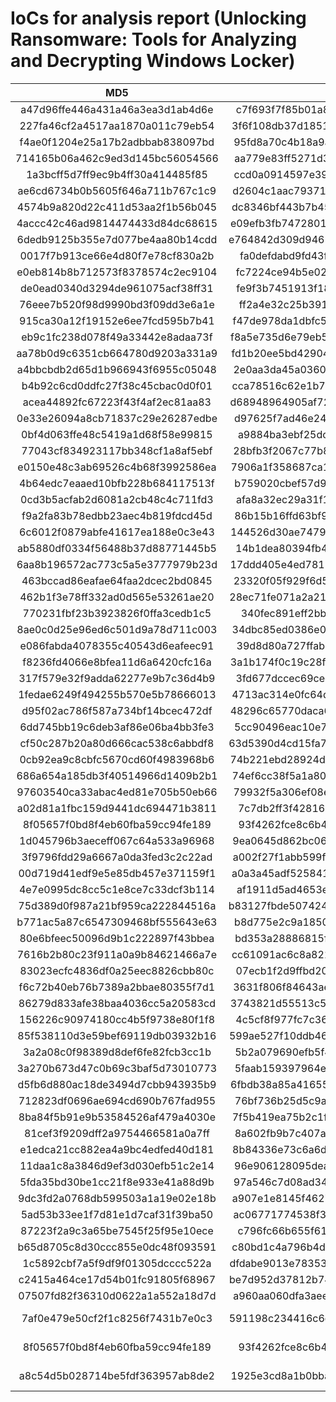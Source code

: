 # IoCs for analysis report (Unlocking Ransomware: Tools for Analyzing and Decrypting Windows Locker)

| MD5 | SHA256 | Type |
|:---:|:---:|:---:|
| a47d96ffe446a431a46a3ea3d1ab4d6e | c7f693f7f85b01a8c0e561bd369845f40bff423b0743c7aa0f4c323d9133b5d4 | BPFDoor |
| 227fa46cf2a4517aa1870a011c79eb54 | 3f6f108db37d18519f47c5e4182e5e33cc795564f286ae770aa03372133d15c4 | BPFDoor |
| f4ae0f1204e25a17b2adbbab838097bd | 95fd8a70c4b18a9a669fec6eb82dac0ba6a9236ac42a5ecde270330b66f51595 | BPFDoor |
| 714165b06a462c9ed3d145bc56054566 | aa779e83ff5271d3f2d270eaed16751a109eb722fca61465d86317e03bbf49e4 | BPFDoor |
| 1a3bcff5d7ff9ec9b4ff30a414485f85 | ccd0a0914597e39042725f8588bf1ef5744c9c5f4bb2ac6af8857416b77ec8b0 | BPFDoor |
| ae6cd6734b0b5605f646a711b767c1c9 | d2604c1aac79371108af426aa426e975cea582eb7e9a1d6890ae8a8896cf0cc5 | BPFDoor |
| 4574b9a820d22c411d53aa2f1b56b045 | dc8346bf443b7b453f062740d8ae8d8d7ce879672810f4296158f90359dcae3a | BPFDoor |
| 4accc42c46ad9814474433d84dc68615 | e09efb3fb74728011ee52ec83b7f9764c899761432ba3e6b576b1b74605209bc | BPFDoor |
| 6dedb9125b355e7d077be4aa80b14cdd | e764842d309d9465b8b27ad60fa4037708a06709205076124719d7dcfbbcc433 | BPFDoor |
| 0017f7b913ce66e4d80f7e78cf830a2b | fa0defdabd9fd43fe2ef1ec33574ea1af1290bd3d763fdb2bed443f2bd996d73 | BPFDoor |
| e0eb814b8b712573f8378574c2ec9104 | fc7224ce94b5e02fd42f227e972d434f0eaf7dd3ed1540b43e986bdd6af44da0 | BPFDoor |
| de0ead0340d3294de961075acf38ff31 | fe9f3b7451913f184e1f53b52a03a981dcea5564633cfcb70d01bd0aec8f30a7 | BPFDoor |
| 76eee7b520f98d9990bd3f09dd3e6a1e | ff2a4e32c25b391bfe30f3761c692cf1bed6a4b568cdac93e6ffd621aa6b13de | BPFDoor |
| 915ca30a12f19152e6ee7fcd595b7b41 | f47de978da1dbfc5e0f195745e3368d3ceef034e964817c66ba01396a1953d72 | BPFDoor |
| eb9c1fc238d078f49a33442e8adaa73f | f8a5e735d6e79eb587954a371515a82a15883cf2eda9d7ddb8938b86e714ea27 | BPFDoor |
| aa78b0d9c6351cb664780d9203a331a9 | fd1b20ee5bd429046d3c04e9c675c41e9095bea70e0329bd32d7edd17ebaf68a | BPFDoor |
| a4bbcbdb2d65d1b966943f6955c05048 | 2e0aa3da45a0360d051359e1a038beff8551b957698f21756cfc6ed5539e4bdb | BPFDoor |
| b4b92c6cd0ddfc27f38c45cbac0d0f01 | cca78516c62e1b7cf3c56b665a3537dca6beb54d335c633454b325fd44c4f760 | BPFDoor |
| acea44892fc67223f43f4af2ec81aa83 | d68948964905af7259bca015bd1d1ab0bb54334a6f08a87a40ed9d8cc966b291 | BPFDoor |
| 0e33e26094a8cb71837c29e26287edbe | d97625f7ad46e24fc958b1ab1c2de9591bad0127b204f99d7110fe1c401a9df4 | BPFDoor |
| 0bf4d063ffe48c5419a1d68f58e99815 | a9884ba3ebf25dcb1b9b3319d5e9e3706832bfa0f1fc4248f22a065f7ef15f79 | BPFDoor |
| 77043cf834923117bb348cf1a8af5ebf | 28bfb3f2067c77b83898ef4e41c9fc573e6aaa8581da9b59bddb782205a0b091 | BPFDoor |
| e0150e48c3ab69526c4b68f3992586ea | 7906a1f358687ca1be8d9f531f066d6a5219857d37c13310c3239f10836007a8 | BPFDoor |
| 4b64edc7eaaed10bfb228b684117513f | b759020cbef57d96a5c978af3ae41bc1d9ffb7f3d521210a20b0d8d7540a13d4 | BPFDoor |
| 0cd3b5acfab2d6081a2cb48c4c711fd3 | afa8a32ec29a31f152ba20a30eb483520fe50f2dce6c9aa9135d88f7c9c511d7 | BPFDoor |
| f9a2fa83b78edbb23aec4b819fdcd45d | 86b15b16ffd63bf9261d864f6a748caa2456b16efb5cf91a145e779457225104 | BPFDoor |
| 6c6012f0879abfe41617ea188e0c3e43 | 144526d30ae747982079d5d340d1ff116a7963aba2e3ed589e7ebc297ba0c1b3 | BPFDoor |
| ab5880df0334f56488b37d88771445b5 | 14b1dea80394fb413fff084b0becd1904fd6077189d1ff73208d8d749529e00b | BPFDoor |
| 6aa8b196572ac773c5a5e3777979b23d | 17ddd405e4ed78129808dcf5a3381568d8f74878ca0535249cfb31340950ea85 | BPFDoor |
| 463bccad86eafae64faa2dcec2bd0845 | 23320f05f929f6d587d86454c70f34c9ed3df38d32ae246a7636e6b6dc14a0c7 | BPFDoor |
| 462b1f3e78ff332ad0d565e53261ae20 | 28ec71fe071a2a2126726277a34b25a77e0178005c860c5fb6308606831bbba3 | BPFDoor |
| 770231fbf23b3923826f0ffa3cedb1c5 | 340fec891eff2bbeccbef054a6b7e7e04fc09cf3b3b5fdf06accbd193a03b453 | BPFDoor |
| 8ae0c0d25e96ed6c501d9a78d711c003 | 34dbc85ed0386e024c724c7969e8d0ff0ff0b1882508ea259c458d59657a1971 | BPFDoor |
| e086fabda4078355c40543d6eafeec91 | 39d8d80a727ffab6e08ae2b9551f7251a652f4d4edfe5df21d0e2684d042268f | BPFDoor |
| f8236fd4066e8bfea11d6a6420cfc16a | 3a1b174f0c19c28f71e1babde01982c56d38d3672ea14d47c35ae3062e49b155 | BPFDoor |
| 317f579e32f9adda62277e9b7c36d4b9 | 3fd677dccec69ce4f0ed20dded252e8ad132ac82e8eede0b8fbe1c1bec587acd | BPFDoor |
| 1fedae6249f494255b570e5b78666013 | 4713ac314e0fc64df3599b79331e867e1d3742e21cc4ca563e374868967efca5 | BPFDoor |
| d95f02ac786f587a734bf14bcec472df | 48296c65770daca66bb644f54287772e80ad52ce8ca83cd50dceaa6902dd4e44 | BPFDoor |
| 6dd745bb19c6deb3af86e06ba4bb3fe3 | 5cc90496eac10e79c149fd6208934d8a2c61edd8f89e5a1a0bea5ff5e3920d27 | BPFDoor |
| cf50c287b20a80d666cac538c6abbdf8 | 63d5390d4cd15fa700595b7273e2a834f11588f94066b71d9062212e97543b48 | BPFDoor |
| 0cb92ea9c8cbfc5670cd60f4983968b6 | 74b221ebd28924d5a4aab9f6d25afca982341013e6ce82cd89b71874775045b6 | BPFDoor |
| 686a654a185db3f40514966d1409b2b1 | 74ef6cc38f5a1a80148752b63c117e6846984debd2af806c65887195a8eccc56 | BPFDoor |
| 97603540ca33abac4ed81e705b50eb66 | 79932f5a306ef08e27e0edc038f7449b0003bead5a3099f1f31917c399b09ed3 | BPFDoor |
| a02d81a1fbc159d9441dc694471b3811 | 7c7db2ff3f428167aa8b59917fb1cde7e9244cb2240c0e24bddea5e0f0a26ff4 | BPFDoor |
| 8f05657f0bd8f4eb60fba59cc94fe189 | 93f4262fce8c6b4f8e239c35a0679fbbbb722141b95a5f2af53a2bcafe4edd1c | BPFDoor |
| 1d045796b3aeceff067c64a533a96968 | 9ea0645d862bc0604b47e9424bd27419f648ebc28ed6cd180b63fece7f3f4511 | BPFDoor |
| 3f9796fdd29a6667a0da3fed3c2c22ad | a002f27f1abb599f24e727c811efa36d2d523e586a82134e9b3e8454dde6a089 | BPFDoor |
| 00d719d41edf9e5e85db457e371159f1 | a0a3a45adf5258414344214c3d2c661a570f54609b7d87d5ac24eb37fd30c3e6 | BPFDoor |
| 4e7e0995dc8cc5c1e8ce7c33dcf3b114 | af1911d5ad4653e5c972dcfe912fe2e2c928dc16d306609ffbb446ee11fca174 | BPFDoor |
| 75d389d0f987a21bf959ca222844516a | b83127fbde5074247b81012553de69604365f7c4c378d8bcb54552c81ea85414 | BPFDoor |
| b771ac5a87c6547309468bf555643e63 | b8d775e2c9a18504aff01d8464fab1c470a8a37b501451fd9af6b4a848b42051 | BPFDoor |
| 80e6bfeec50096d9b1c222897f43bbea | bd353a28886815f43fe71c561a027fdeff5cd83e17e2055c0e52bea344ae51d3 | BPFDoor |
| 7616b2b80c23f911a0a9b84621466a7e | cc61091ac6c8a8219b54f8f07976a2ab915e7675f715a00b8488ba180a5b3a07 | BPFDoor |
| 83023ecfc4836df0a25eec8826cbb80c | 07ecb1f2d9ffbd20a46cd36cd06b022db3cc8e45b1ecab62cd11f9ca7a26ab6d | BPFDoor |
| f6c72b40eb76b7389a2bbae80355f7d1 | 3631f806f84643aead8c4995e7bf6177d889d610cd9bdb13354aea1fc7d3a2b5 | BPFDoor |
| 86279d833afe38baa4036cc5a20583cd | 3743821d55513c52a9f06d3f6603afd167105a871e410c35a3b94e34c51089e6 | BPFDoor |
| 156226c90974180cc4b5f9738e80f1f8 | 4c5cf8f977fc7c368a8e095700a44be36c8332462c0b1e41bff03238b2bf2a2d | BPFDoor |
| 85f538110d3e59bef69119db03932b16 | 599ae527f10ddb4625687748b7d3734ee51673b664f2e5d0346e64f85e185683 | BPFDoor |
| 3a2a08c0f98389d8def6fe82fcb3cc1b | 5b2a079690efb5f4e0944353dd883303ffd6bab4aad1f0c88b49a76ddcb28ee9 | BPFDoor |
| 3a270b673d47c0b69c3baf5d73010773 | 5faab159397964e630c4156f8852bcc6ee46df1cdd8be2a8d3f3d8e5980f3bb3 | BPFDoor |
| d5fb6d880ac18de3494d7cbb943935b9 | 6fbdb38a85a416557d292566db8662d70461c8c8d0c51a0f78130c5c3646e93f | BPFDoor |
| 712823df0696ae694cd690b767fad955 | 76bf736b25d5c9aaf6a84edd4e615796fffc338a893b49c120c0b4941ce37925 | BPFDoor |
| 8ba84f5b91e9b53584526af479a4030e | 7f5b419ea75b2c1fb4a7000c8d9ea2918d9a3423000506b718f8de8b4a25f157 | BPFDoor |
| 81cef3f9209dff2a9754466581a0a7ff | 8a602fb9b7c407a13f6e0af4cae702018a7d6bcf36aadb2478ce17a0b668c6d2 | BPFDoor |
| e1edca21cc882ea4a9bc4edfed40d181 | 8b84336e73c6a6d154e685d3729dfa4e08e4a3f136f0b2e7c6e5970df9145e95 | BPFDoor |
| 11daa1c8a3846d9ef3d030efb51c2e14 | 96e906128095dead57fdc9ce8688bb889166b67c9a1b8fdb93d7cff7f3836bb9 | BPFDoor |
| 5fda35bd30be1cc21f8e933e41a88d9b | 97a546c7d08ad34dfab74c9c8a96986c54768c592a8dae521ddcf612a84fb8cc | BPFDoor |
| 9dc3fd2a0768db599503a1a19e02e18b | a907e1e8145f46274943fb7451c62d83f5e5e683f57a69ddb7dbb520e04e04ce | BPFDoor |
| 5ad53b33ee1f7d81e1d7caf31f39ba50 | ac06771774538f33b0e95a92ae1a3e8aaf27e188b51700a03c14ca097af09cac | BPFDoor |
| 87223f2a9c3a65be7545f25f95e10ece | c796fc66b655f6107eacbe78a37f0e8a2926f01fecebd9e68a66f0e261f91276 | BPFDoor |
| b65d8705c8d30ccc855e0dc48f093591 | c80bd1c4a796b4d3944a097e96f384c85687daeedcdcf05cc885c8c9b279b09c | BPFDoor |
| 1c5892cbf7a5f9df9f01305dcccc522a | dfdabe9013e783535a76407b61b63e97db283daab202218077cc0b846b3caa42 | BPFDoor |
| c2415a464ce17d54b01fc91805f68967 | be7d952d37812b7482c1d770433a499372fde7254981ce2e8e974a67f6a088b5 | BPFDoor |
| 07507fd82f36310d0622a1a552a18d7d | a960aa060dfa3aeedfe8b37725839130e1906ade716c9b5405e80dc27f57a4cb | BPFDoor |
| 7af0e479e50cf2f1c8256f7431b7e0c3 | 591198c234416c6ccbcea6967963ca2ca0f17050be7eed1602198308d9127c78 | BPFDoor Controller |
| 8f05657f0bd8f4eb60fba59cc94fe189 | 93f4262fce8c6b4f8e239c35a0679fbbbb722141b95a5f2af53a2bcafe4edd1c | BPFDoor Controller |
| a8c54d5b028714be5fdf363957ab8de2 | 1925e3cd8a1b0bba0d297830636cdb9ebf002698c8fa71e0063581204f4e8345 | BPFDoor Controller |